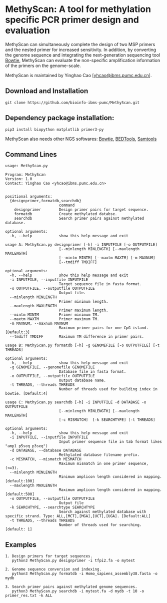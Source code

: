# MethyScan: A tool for methylation specific PCR primer design and evaluation

MethyScan can simultaneously complete the design of two MSP primers and the nested primer for increased sensitivity. In addition, by converting the genome sequence and integrating the next-generation sequencing tool [Bowtie](http://bowtie-bio.sourceforge.net/index.shtml), MethyScan can evaluate the non-specific amplification information of the primers on the genome-scale. 

MethyScan is maintained by Yinghao Cao [yhcao@ibms.pumc.edu.cn].

## Download and Installation
```
git clone https://github.com/bioinfo-ibms-pumc/MethyScan.git
```

## Dependency package installation:
```
pip3 install biopython matplotlib primer3-py
```
  MethyScan also needs other NGS softwares: [Bowtie](http://bowtie-bio.sourceforge.net/index.shtml), [BEDTools](https://bedtools.readthedocs.io/en/latest/), [Samtools](http://samtools.sourceforge.net/)


## Command Lines

```  
usage: MethyScan.py

Program: MethyScan
Version: 1.0
Contact: Yinghao Cao <yhcao@ibms.pumc.edu.cn>
	

positional arguments:
  {designprimer,formatdb,searchdb}
                        command
    designprimer        Design primer pairs for target sequence.
    formatdb            Create methylated databse.
    searchdb            Search primer pairs against methylated database.

optional arguments:
  -h, --help            show this help message and exit
  
usage A: MethyScan.py designprimer [-h] -i INPUTFILE [-o OUTPUTFILE] 
                        [--minlength MINLENGTH] [--maxlength MAXLENGTH]
                        [--mintm MINTM] [--maxtm MAXTM] [-m MAXNUM]
                        [--tmdiff TMDIFF]

optional arguments:
  -h, --help            show this help message and exit
  -i INPUTFILE, --inputfile INPUTFILE
                        Target sequence file in fasta format.
  -o OUTPUTFILE, --outputfile OUTPUTFILE
                        Output file.
  --minlength MINLENGTH
                        Primer minimum length.
  --maxlength MAXLENGTH
                        Primer maximum length.
  --mintm MINTM         Primer minimum TM.
  --maxtm MAXTM         Primer maximum TM.
  -m MAXNUM, --maxnum MAXNUM
                        Maximum primer pairs for one CpG island. [Default:3]
  --tmdiff TMDIFF       Maximum TM difference in primer pairs.

usage B: MethyScan.py formatdb [-h] -g GENOMEFILE [-o OUTPUTFILE] [-t THREADS]

optional arguments:
  -h, --help            show this help message and exit
  -g GENOMEFILE, --genomefile GENOMEFILE
                        Database file in fasta format.
  -o OUTPUTFILE, --outputfile OUTPUTFILE
                        Output database name.
  -t THREADS, --threads THREADS
                        Number of threads used for building index in bowtie. [Default:4]

usage C: MethyScan.py searchdb [-h] -i INPUTFILE -d DATABASE -o OUTPUTFILE 
                        [--minlength MINLENGTH] [--maxlength MAXLENGTH]
                        [-c MISMATCH]  [-k SEARCHTYPE] [-t THREADS]

optional arguments:
  -h, --help            show this help message and exit
  -i INPUTFILE, --inputfile INPUTFILE
                        Input primer sequence file in tab format likes "amp1 p5seq p3seq")
  -d DATABASE, --database DATABASE
                        Methylated database filename prefix.
  -c MISMATCH, --mismatch MISMATCH
                        Maximum mismatch in one primer sequence, (<=3).
  --minlength MINLENGTH
                        Minimum amplicon length considered in mapping. [default:100]
  --maxlength MAXLENGTH
                        Maximum amplicon length considered in mapping. [default:500]
  -o OUTPUTFILE, --outputfile OUTPUTFILE
                        Output file
  -k SEARCHTYPE, --searchtype SEARCHTYPE
                        Search against methylated database with specific strand. Type: ALL,[MCT],[MGA],[UCT],[UGA]. [Default:ALL]
  -t THREADS, --threads THREADS
                        Number of threads used for searching. [default: 1]

```
## Examples
```
1. Design primers for target sequences.
   python3 MethyScan.py designprimer -i tfpi2.fa -o mytest
   
2. Genome sequence conversion and indexing.
   python3 MethyScan.py formatdb -i Homo_sapiens_assembly38.fasta -o mydb

3. Search primer pairs against methylated genome sequences.
   python3 MethyScan.py searchdb -i mytest.fa -d mydb -t 10 -o primer_res.txt -k ALL
